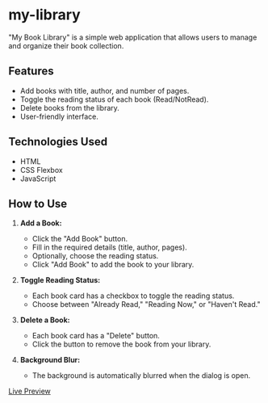 # my-library

"My Book Library" is a simple web application that allows users to manage and organize their book collection.

## Features

- Add books with title, author, and number of pages.
- Toggle the reading status of each book (Read/NotRead).
- Delete books from the library.
- User-friendly interface.

## Technologies Used

- HTML
- CSS Flexbox
- JavaScript

## How to Use

1. **Add a Book:**
   - Click the "Add Book" button.
   - Fill in the required details (title, author, pages).
   - Optionally, choose the reading status.
   - Click "Add Book" to add the book to your library.

2. **Toggle Reading Status:**
   - Each book card has a checkbox to toggle the reading status.
   - Choose between "Already Read," "Reading Now," or "Haven't Read."

3. **Delete a Book:**
   - Each book card has a "Delete" button.
   - Click the button to remove the book from your library.

4. **Background Blur:**
   - The background is automatically blurred when the dialog is open.

[Live Preview](https://supamega24.github.io/my-library/)

